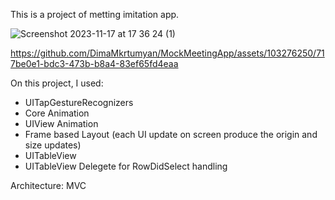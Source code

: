 This is a project of metting imitation app.

![Screenshot 2023-11-17 at 17 36 24 (1)](https://github.com/DimaMkrtumyan/MockMeetingApp/assets/103276250/7c31528c-588c-4657-a0a1-fcb74c35a43f)

https://github.com/DimaMkrtumyan/MockMeetingApp/assets/103276250/717be0e1-bdc3-473b-b8a4-83ef65fd4eaa

On this project, I used:
- UITapGestureRecognizers
- Core Animation
- UIView Animation
- Frame based Layout (each UI update on screen produce the origin and size updates)
- UITableView
- UITableView Delegete for RowDidSelect handling

Architecture: MVC
